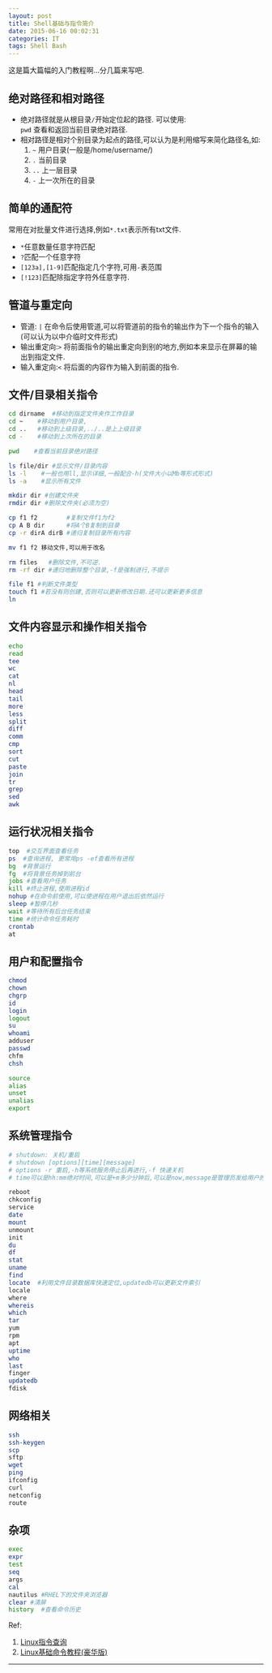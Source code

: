 ```yaml
---
layout: post
title: Shell基础与指令简介
date: 2015-06-16 00:02:31
categories: IT
tags: Shell Bash
---
```

这是篇大篇幅的入门教程啊...分几篇来写吧.

## 绝对路径和相对路径
- 绝对路径就是从根目录`/`开始定位起的路径. 可以使用:  
`pwd` 查看和返回当前目录绝对路径.
- 相对路径是相对个别目录为起点的路径,可以认为是利用缩写来简化路径名,如:
  1. `~` 用户目录(一般是/home/username/)
  2. `.` 当前目录
  3. `..` 上一层目录
  4. `-` 上一次所在的目录

## 简单的通配符
常用在对批量文件进行选择,例如`*.txt`表示所有txt文件.

- `*`任意数量任意字符匹配
- `?`匹配一个任意字符
- `[123a],[1-9]`匹配指定几个字符,可用`-`表范围
- `[!123]`匹配除指定字符外任意字符.

## 管道与重定向

- 管道: `|` 在命令后使用管道,可以将管道前的指令的输出作为下一个指令的输入(可以认为以中介临时文件形式)
- 输出重定向:`>` 将前面指令的输出重定向到别的地方,例如本来显示在屏幕的输出到指定文件.
- 输入重定向:`<` 将后面的内容作为输入到前面的指令. 

## 文件/目录相关指令

~~~ bash
cd dirname  #移动到指定文件夹作工作目录
cd ~	#移动到用户目录,
cd ..	#移动到上级目录,../..是上上级目录
cd -	#移动到上次所在的目录

pwd    #查看当前目录绝对路径

ls file/dir #显示文件/目录内容
ls -l    #一般也用ll,显示详细,一般配合-h(文件大小以Mb等形式形式)
ls -a    #显示所有文件

mkdir dir #创建文件夹
rmdir dir #删除文件夹(必须为空)

cp f1 f2        #复制文件f1为f2
cp A B dir      #将A个B复制到目录
cp -r dirA dirB #递归复制目录所有内容

mv f1 f2 移动文件,可以用于改名

rm files   #删除文件,不可逆.
rm -rf dir #递归地删除整个目录,-f是强制进行,不提示

file f1 #判断文件类型
touch f1 #若没有则创建,否则可以更新修改日期.还可以更新更多信息
ln  
~~~

## 文件内容显示和操作相关指令

~~~ bash
echo 
read
tee
wc
cat
nl
head
tail
more
less
split
diff
comm
cmp
sort
cut
paste
join
tr
grep
sed
awk
~~~

## 运行状况相关指令

~~~ bash
top  #交互界面查看任务
ps  #查询进程, 更常用ps -ef查看所有进程
bg  #背景运行
fg  #将背景任务掉到前台
jobs #查看用户任务
kill #终止进程,使用进程id
nohup #在命令前使用,可以使进程在用户退出后依然运行
sleep #暂停几秒
wait #等待所有后台任务结束
time #统计命令任务耗时
crontab
at
~~~

## 用户和配置指令

~~~ bash
chmod
chown
chgrp
id
login
logout
su
whoami
adduser
passwd
chfm
chsh

source
alias
unset
unalias
export

~~~

## 系统管理指令

~~~ bash 
# shutdown: 关机/重启
# shutdown [options][time][message]
# options -r 重启,-h等系统服务停止后再进行,-f 快速关机
# time可以是hh:mm绝对时间,可以是+m多少分钟后,可以是now,message是管理员发给用户的提示.

reboot
chkconfig
service
date
mount
unmount
init
du
df
stat
uname
find
locate  #利用文件目录数据库快速定位,updatedb可以更新文件索引
locale 
where
whereis
which
tar
yum
rpm
apt
uptime
who
last
finger
updatedb
fdisk
~~~

## 网络相关

~~~ bash
ssh
ssh-keygen
scp
sftp
wget
ping
ifconfig
curl
netconfig
route
~~~

## 杂项

~~~ bash
exec
expr
test
seq
args
cal
nautilus #RHEL下的文件夹浏览器
clear #清屏
history  #查看命令历史
~~~

Ref:
1. [Linux指令查询](http://man.linuxde.net/)
2. [Linux基础命令教程(豪华版)](http://www.ioesse.com/hqjs/upload/20102421923835325.pdf)



---
